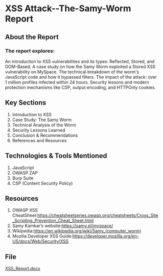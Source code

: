 # XSS Attack--The-Samy-Worm Report
## About the Report

### The report explores:
An introduction to XSS vulnerabilities and its types: Reflected, Stored, and DOM-Based. A case study on how the Samy Worm exploited a Stored XSS vulnerability on MySpace. The technical breakdown of the worm's JavaScript code and how it bypassed filters. The impact of the attack: over 1 million profiles infected within 24 hours. Security lessons and modern protection mechanisms like CSP, output encoding, and HTTPOnly cookies.



## Key Sections
1. Introduction to XSS
2. Case Study: The Samy Worm
3. Technical Analysis of the Worm
4. Security Lessons Learned
5. Conclusion & Recommendations
6. References and Resources




## Technologies & Tools Mentioned
1. JavaScript
2. OWASP ZAP
3. Burp Suite
4. CSP (Content Security Policy)





## Resources

1. OWASP XSS CheatSheet:https://cheatsheetseries.owasp.org/cheatsheets/Cross_Site_Scripting_Prevention_Cheat_Sheet.html
2. Samy Kamkar’s website:https://samy.pl/myspace/
3. Wikipedia:https://en.wikipedia.org/wiki/Samy_(computer_worm)
4. Mozilla Developer XSS Guide:https://developer.mozilla.org/en-US/docs/Web/Security/XSS





## File
[XSS_Report.docx](https://github.com/user-attachments/files/21205433/XSS_Report.docx)





